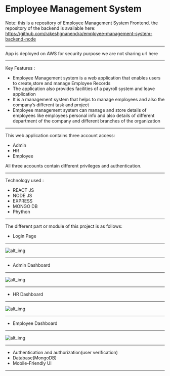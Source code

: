 # Employee Management System

Note: this is a repository of Employee Management System Frontend. the repository of the backend is available here: https://github.com/rakeshgnanendra/employee-management-system-backend-node

-------------

App is deployed on AWS for security purpose we are not sharing url here

-------------
Key Features :

- Employee Management system is a web application that enables users to create,store and manage Employee Records
- The application also provides facilities of a payroll system and leave application
- It is a management system that helps to manage employees and also the company’s different task and project
- Employee management system can manage and store details of employees like employees personal info and also details of different department of the company and different branches of the organization

-------------

This web application contains three account access:
- Admin
- HR
- Employee

All three accounts contain different privileges and authentication.

-------------
Technology used :
- REACT JS
- NODE JS 
- EXPRESS
- MONGO DB
- Phython
-------------

The different part or module of this project is as follows:

- Login Page

-------------
![alt_img](https://i.imgur.com/4CDsylE.png)

-------------
- Admin Dashboard

-------------
![alt_img](https://i.imgur.com/sB19nZr.png)

-------------

- HR Dashboard

-------------
![alt_img](https://i.imgur.com/U3GtyRC.png)

-------------

- Employee Dashboard
-------------
![alt_img](https://i.imgur.com/U3GtyRC.png)

-------------

- Authentication and authorization(user verification)
- Database(MongoDB)
- Mobile-Friendly UI

-------------


